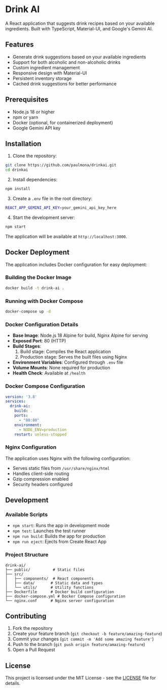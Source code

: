 # Drink AI

A React application that suggests drink recipes based on your available ingredients. Built with TypeScript, Material-UI, and Google's Gemini AI.

## Features

- Generate drink suggestions based on your available ingredients
- Support for both alcoholic and non-alcoholic drinks
- Custom ingredient management
- Responsive design with Material-UI
- Persistent inventory storage
- Cached drink suggestions for better performance

## Prerequisites

- Node.js 18 or higher
- npm or yarn
- Docker (optional, for containerized deployment)
- Google Gemini API key

## Installation

1. Clone the repository:
```bash
git clone https://github.com/paulmona/drinkai.git
cd drinkai
```

2. Install dependencies:
```bash
npm install
```

3. Create a `.env` file in the root directory:
```bash
REACT_APP_GEMINI_API_KEY=your_gemini_api_key_here
```

4. Start the development server:
```bash
npm start
```

The application will be available at `http://localhost:3000`.

## Docker Deployment

The application includes Docker configuration for easy deployment:

### Building the Docker Image

```bash
docker build -t drink-ai .
```

### Running with Docker Compose

```bash
docker-compose up -d
```

### Docker Configuration Details

- **Base Image**: Node.js 18 Alpine for build, Nginx Alpine for serving
- **Exposed Port**: 80 (HTTP)
- **Build Stages**:
  1. Build stage: Compiles the React application
  2. Production stage: Serves the built files using Nginx
- **Environment Variables**: Configured through `.env` file
- **Volume Mounts**: None required for production
- **Health Check**: Available at `/health`

### Docker Compose Configuration

```yaml
version: '3.8'
services:
  drink-ai:
    build: .
    ports:
      - "80:80"
    environment:
      - NODE_ENV=production
    restart: unless-stopped
```

### Nginx Configuration

The application uses Nginx with the following configuration:
- Serves static files from `/usr/share/nginx/html`
- Handles client-side routing
- Gzip compression enabled
- Security headers configured

## Development

### Available Scripts

- `npm start`: Runs the app in development mode
- `npm test`: Launches the test runner
- `npm run build`: Builds the app for production
- `npm run eject`: Ejects from Create React App

### Project Structure

```
drink-ai/
├── public/          # Static files
├── src/
│   ├── components/  # React components
│   ├── data/       # Static data and types
│   └── utils/      # Utility functions
├── Dockerfile      # Docker build configuration
├── docker-compose.yml # Docker Compose configuration
└── nginx.conf      # Nginx server configuration
```

## Contributing

1. Fork the repository
2. Create your feature branch (`git checkout -b feature/amazing-feature`)
3. Commit your changes (`git commit -m 'Add some amazing feature'`)
4. Push to the branch (`git push origin feature/amazing-feature`)
5. Open a Pull Request

## License

This project is licensed under the MIT License - see the [LICENSE](LICENSE) file for details.

